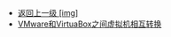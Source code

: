 - [返回上一级 [img]](page/后端/其他/img/)
- [VMware和VirtuaBox之间虚拟机相互转换](page/后端/其他/img/VMware和VirtuaBox之间虚拟机相互转换/)
